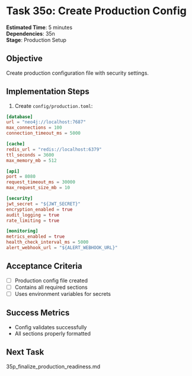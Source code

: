 # Task 35o: Create Production Config

**Estimated Time**: 5 minutes  
**Dependencies**: 35n  
**Stage**: Production Setup  

## Objective
Create production configuration file with security settings.

## Implementation Steps

1. Create `config/production.toml`:
```toml
[database]
url = "neo4j://localhost:7687"
max_connections = 100
connection_timeout_ms = 5000

[cache]
redis_url = "redis://localhost:6379"
ttl_seconds = 3600
max_memory_mb = 512

[api]
port = 8080
request_timeout_ms = 30000
max_request_size_mb = 10

[security]
jwt_secret = "${JWT_SECRET}"
encryption_enabled = true
audit_logging = true
rate_limiting = true

[monitoring]
metrics_enabled = true
health_check_interval_ms = 5000
alert_webhook_url = "${ALERT_WEBHOOK_URL}"
```

## Acceptance Criteria
- [ ] Production config file created
- [ ] Contains all required sections
- [ ] Uses environment variables for secrets

## Success Metrics
- Config validates successfully
- All sections properly formatted

## Next Task
35p_finalize_production_readiness.md